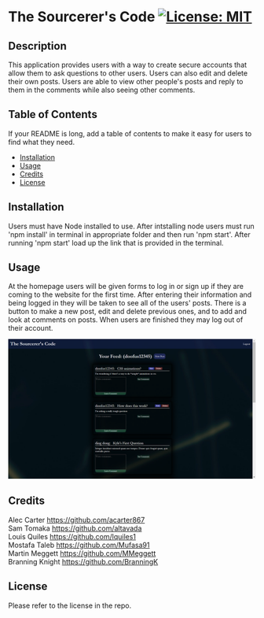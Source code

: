 # The Sourcerer's Code [![License: MIT](https://img.shields.io/badge/License-MIT-yellow.svg)](https://opensource.org/licenses/MIT)

## Description

This application provides users with a way to create secure accounts that allow them to ask questions to other users. Users can also edit and delete their own posts. Users are able to view other people's posts and reply to them in the comments while also seeing other comments.

## Table of Contents

If your README is long, add a table of contents to make it easy for users to find what they need.

- [Installation](#installation)
- [Usage](#usage)
- [Credits](#credits)
- [License](#license)

## Installation

Users must have Node installed to use. After intstalling node users must run 'npm install' in terminal in appropriate folder and then run 'npm start'. After running 'npm start' load up the link that is provided in the terminal.

## Usage

At the homepage users will be given forms to log in or sign up if they are coming to the website for the first time. After entering their information and being logged in they will be taken to see all of the users' posts. There is a button to make a new post, edit and delete previous ones, and to add and look at comments on posts. When users are finished they may log out of their account.

![Picture of page displaying posts](\assets\Screenshot.png)

## Credits

Alec Carter https://github.com/acarter867  
Sam Tomaka https://github.com/altavada  
Louis Quiles https://github.com/lquiles1  
Mostafa Taleb https://github.com/Mufasa91  
Martin Meggett https://github.com/MMeggett  
Branning Knight https://github.com/BranningK  

## License

Please refer to the license in the repo.

